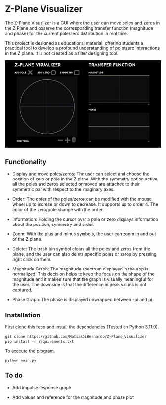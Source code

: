 # Z-Plane Visualizer

The Z-Plane Visualizer is a GUI where the user can move poles and zeros in the Z Plane and observe the corresponding transfer function (magnitude and phase) for the current pole/zero distribution in real time.

This project is designed as educational material, offering students a practical tool to develop a profound understanding of pole/zero interactions in the Z plane. It is not created as a filter designing tool.

![](https://github.com/MatiasDiBernardo/Z-Plane_Visualizer/blob/main/images/demo.gif)

## Functionality

- Display and move poles/zeros: The user can select and choose the position of zero or pole in the Z plane. With the symmetry option active, all the poles and zeros selected or moved are attached to their symmetric par with respect to the imaginary axes.

- Order: The order of the poles/zeros can be modified with the mouse wheel up to increse or down to decrease. It supports up to order 4. The color of the zero/pole change with the order.

- Information: Holding the cursor over a pole or zero displays information about the position, symmetry and order.

- Zoom: With the plus and minus symbols, the user can zoom in and out of the Z plane. 

- Delete: The trash bin symbol clears all the poles and zeros from the plane, and the user can also delete specific poles or zeros by pressing right click on them.

- Magnitude Graph: The magnitude spectrum displayed in the app is normalized. This decision helps to keep the focus on the shape of the magnitude and it makes sure that the graph is visually meaningful for the user. The downside is that the difference in peak values is not captured.

- Phase Graph: The phase is displayed unwrapped between -pi and pi. 

## Installation

First clone this repo and install the dependencies (Tested on Python 3.11.0).
```
git clone https://github.com/MatiasDiBernardo/Z-Plane_Visualizer
pip install -r requirements.txt
```
To execute the program.
```
python main.py
```

## To do
- Add impulse response graph
  
- Add values and reference for the magnitude and phase plot
